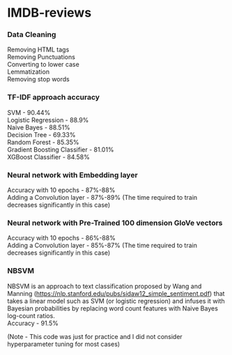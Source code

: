 # IMDB-reviews

### Data Cleaning
Removing HTML tags <br>
Removing Punctuations <br>
Converting to lower case <br>
Lemmatization <br>
Removing stop words <br>

### TF-IDF approach accuracy 

SVM - 90.44% <br>
Logistic Regression - 88.9% <br>
Naive Bayes - 88.51% <br>
Decision Tree - 69.33% <br>
Random Forest  - 85.35% <br>
Gradient Boosting Classifier - 81.01% <br>
XGBoost Classifier - 84.58% <br>

### Neural network with Embedding layer 
Accuracy with 10 epochs - 87%-88% <br>
Adding a Convolution layer - 87%-89% (The time required to train decreases significantly in this case)

### Neural network with Pre-Trained 100 dimension GloVe vectors 
Accuracy with 10 epochs - 86%-88% <br>
Adding a Convolution layer - 85%-87% (The time required to train decreases significantly in this case)


### NBSVM 
NBSVM is an approach to text classification proposed by Wang and Manning (https://nlp.stanford.edu/pubs/sidaw12_simple_sentiment.pdf) that takes a linear model such as SVM (or logistic regression) and infuses it with Bayesian probabilities by replacing word count features with Naive Bayes log-count ratios. <br>
Accuracy - 91.5%


(Note - This code was just for practice and I did not consider hyperparameter tuning for most cases)
